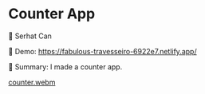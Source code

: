 # Counter App

🔵 Serhat Can

🔵 Demo: https://fabulous-travesseiro-6922e7.netlify.app/

🔵 Summary: I made a counter app.

[counter.webm](https://user-images.githubusercontent.com/85739464/220732190-6fec4807-2940-43fe-ad4c-77e2b76bd173.webm)

